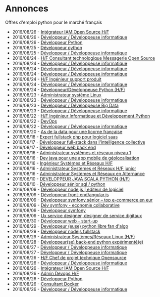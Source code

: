 # Annonces

Offres d'emploi python pour le marché français

* 2016/08/26 - [Intégrateur IAM Open Source H/F](http://www.pyjobs.fr/jobs/details/57/integrateur-iam-open-source-h-f "Intégrateur IAM Open Source H/F")
* 2016/08/26 - [Développeur / Développeuse informatique](http://www.pyjobs.fr/jobs/details/98/developpeur-developpeuse-informatique "Développeur / Développeuse informatique")
* 2016/08/26 - [Développeur Python](http://www.pyjobs.fr/jobs/details/73/developpeur-python "Développeur Python")
* 2016/08/25 - [Développeur python](http://www.pyjobs.fr/jobs/details/7/developpeur-python "Développeur python")
* 2016/08/25 - [Développeur / Développeuse informatique](http://www.pyjobs.fr/jobs/details/91/developpeur-developpeuse-informatique "Développeur / Développeuse informatique")
* 2016/08/24 - [H/F Consultant technologique Messagerie Open Source](http://www.pyjobs.fr/jobs/details/41/h-f-consultant-technologique-messagerie-open-source "H/F Consultant technologique Messagerie Open Source")
* 2016/08/24 - [Développeur / Développeuse informatique](http://www.pyjobs.fr/jobs/details/108/developpeur-developpeuse-informatique "Développeur / Développeuse informatique")
* 2016/08/24 - [Développeur / Développeuse informatique](http://www.pyjobs.fr/jobs/details/104/developpeur-developpeuse-informatique "Développeur / Développeuse informatique")
* 2016/08/24 - [Développeur / Développeuse informatique](http://www.pyjobs.fr/jobs/details/114/developpeur-developpeuse-informatique "Développeur / Développeuse informatique")
* 2016/08/24 - [H/F Ingénieur support produit](http://www.pyjobs.fr/jobs/details/12/h-f-ingenieur-support-produit "H/F Ingénieur support produit")
* 2016/08/24 - [Développeur / Développeuse informatique](http://www.pyjobs.fr/jobs/details/111/developpeur-developpeuse-informatique "Développeur / Développeuse informatique")
* 2016/08/24 - [Développeur/Développeuse Python (H/F)](http://www.pyjobs.fr/jobs/details/58/developpeur-developpeuse-python-h-f "Développeur/Développeuse Python (H/F)")
* 2016/08/23 - [Administrateur système Linux](http://www.pyjobs.fr/jobs/details/37/administrateur-systeme-linux "Administrateur système Linux")
* 2016/08/23 - [Développeur / Développeuse informatique](http://www.pyjobs.fr/jobs/details/131/developpeur-developpeuse-informatique "Développeur / Développeuse informatique")
* 2016/08/23 - [Développeur / Développeuse Big Data](http://www.pyjobs.fr/jobs/details/126/developpeur-developpeuse-big-data "Développeur / Développeuse Big Data")
* 2016/08/23 - [Développeur / Développeuse informatique](http://www.pyjobs.fr/jobs/details/128/developpeur-developpeuse-informatique "Développeur / Développeuse informatique")
* 2016/08/22 - [H/F Ingénieur Informatique et Développement Python](http://www.pyjobs.fr/jobs/details/6/h-f-ingenieur-informatique-et-developpement-python "H/F Ingénieur Informatique et Développement Python")
* 2016/08/22 - [DevOps](http://www.pyjobs.fr/jobs/details/8/devops "DevOps")
* 2016/08/22 - [Développeur / Développeuse informatique](http://www.pyjobs.fr/jobs/details/123/developpeur-developpeuse-informatique "Développeur / Développeuse informatique")
* 2016/08/20 - [As de la data pour une licorne française](http://www.pyjobs.fr/jobs/details/34/as-de-la-data-pour-une-licorne-francaise "As de la data pour une licorne française")
* 2016/08/18 - [Expert fullstack php pour logiciel saas](http://www.pyjobs.fr/jobs/details/31/expert-fullstack-php-pour-logiciel-saas "Expert fullstack php pour logiciel saas")
* 2016/08/17 - [Développeur full-stack dans l'intelligence collective](http://www.pyjobs.fr/jobs/details/15/developpeur-full-stack-dans-lintelligence-collective "Développeur full-stack dans l'intelligence collective")
* 2016/08/17 - [Développeur web back end](http://www.pyjobs.fr/jobs/details/26/developpeur-web-back-end "Développeur web back end")
* 2016/08/16 - [Administrateur systèmes et réseaux niveau 1](http://www.pyjobs.fr/jobs/details/23/administrateur-systemes-et-reseaux-niveau-1 "Administrateur systèmes et réseaux niveau 1")
* 2016/08/16 - [Dev java pour une app mobile de géolocalisation](http://www.pyjobs.fr/jobs/details/50/dev-java-pour-une-app-mobile-de-geolocalisation "Dev java pour une app mobile de géolocalisation")
* 2016/08/16 - [Ingénieur Systèmes et Réseaux H/F](http://www.pyjobs.fr/jobs/details/96/ingenieur-systemes-et-reseaux-h-f "Ingénieur Systèmes et Réseaux H/F")
* 2016/08/16 - [Administrateur Systèmes et Réseaux H/F junior](http://www.pyjobs.fr/jobs/details/92/administrateur-systemes-et-reseaux-h-f-junior "Administrateur Systèmes et Réseaux H/F junior")
* 2016/08/16 - [Administrateur Systèmes et Réseaux en Alternance](http://www.pyjobs.fr/jobs/details/33/administrateur-systemes-et-reseaux-en-alternance "Administrateur Systèmes et Réseaux en Alternance")
* 2016/08/10 - [DEVELOPPEUR JAVA SCALA PYTHON (H/F)](http://www.pyjobs.fr/jobs/details/64/developpeur-java-scala-python-h-f "DEVELOPPEUR JAVA SCALA PYTHON (H/F)")
* 2016/08/10 - [Développeur sénior sql / python](http://www.pyjobs.fr/jobs/details/49/developpeur-senior-sql-python "Développeur sénior sql / python")
* 2016/08/09 - [Développeur node.js | editeur de logiciel](http://www.pyjobs.fr/jobs/details/45/developpeur-node-js-editeur-de-logiciel "Développeur node.js | editeur de logiciel")
* 2016/08/09 - [Développeur front-end/angular.js](http://www.pyjobs.fr/jobs/details/42/developpeur-front-end-angular-js "Développeur front-end/angular.js")
* 2016/08/09 - [Développeur symfony sénior – top e-commerce en eur](http://www.pyjobs.fr/jobs/details/39/developpeur-symfony-senior-top-e-commerce-en-eur "Développeur symfony sénior – top e-commerce en eur")
* 2016/08/09 - [Dév symfony - economie collaborative](http://www.pyjobs.fr/jobs/details/184/dev-symfony-economie-collaborative "Dév symfony - economie collaborative")
* 2016/08/09 - [Développeur symfony](http://www.pyjobs.fr/jobs/details/61/developpeur-symfony "Développeur symfony")
* 2016/08/09 - [Ux service designer, designer de service digitaux](http://www.pyjobs.fr/jobs/details/56/ux-service-designer-designer-de-service-digitaux "Ux service designer, designer de service digitaux")
* 2016/08/30 - [Développeur web - start-up](http://www.pyjobs.fr/jobs/details/2/developpeur-web-start-up "Développeur web - start-up")
* 2016/08/29 - [Developpeur (euse) python libre fan d'algo](http://www.pyjobs.fr/jobs/details/19/developpeur-euse-python-libre-fan-dalgo "Developpeur (euse) python libre fan d'algo")
* 2016/08/29 - [Développeur nodejs fullstack](http://www.pyjobs.fr/jobs/details/14/developpeur-nodejs-fullstack "Développeur nodejs fullstack")
* 2016/08/29 - [Administrateur Systèmes/Réseaux Linux (H/F)](http://www.pyjobs.fr/jobs/details/21/administrateur-systemes-reseaux-linux-h-f "Administrateur Systèmes/Réseaux Linux (H/F)")
* 2016/08/28 - [Développeur(se) back-end python expérimenté(e)](http://www.pyjobs.fr/jobs/details/9/developpeur-se-back-end-python-experimente-e "Développeur(se) back-end python expérimenté(e)")
* 2016/08/27 - [Développeur / Développeuse informatique](http://www.pyjobs.fr/jobs/details/75/developpeur-developpeuse-informatique "Développeur / Développeuse informatique")
* 2016/08/27 - [Développeur / Développeuse informatique](http://www.pyjobs.fr/jobs/details/80/developpeur-developpeuse-informatique "Développeur / Développeuse informatique")
* 2016/08/26 - [H/F Chef de projet technique Opensource](http://www.pyjobs.fr/jobs/details/47/h-f-chef-de-projet-technique-opensource "H/F Chef de projet technique Opensource")
* 2016/08/26 - [Développeur / Développeuse informatique](http://www.pyjobs.fr/jobs/details/95/developpeur-developpeuse-informatique "Développeur / Développeuse informatique")
* 2016/08/26 - [Intégrateur IAM Open Source H/F](http://www.pyjobs.fr/jobs/details/57/integrateur-iam-open-source-h-f "Intégrateur IAM Open Source H/F")
* 2016/08/26 - [Admin Devops H/F](http://www.pyjobs.fr/jobs/details/16/admin-devops-h-f "Admin Devops H/F")
* 2016/08/26 - [Développeur Python](http://www.pyjobs.fr/jobs/details/73/developpeur-python "Développeur Python")
* 2016/08/26 - [Consultant Docker](http://www.pyjobs.fr/jobs/details/44/consultant-docker "Consultant Docker")
* 2016/08/26 - [Développeur / Développeuse informatique](http://www.pyjobs.fr/jobs/details/98/developpeur-developpeuse-informatique "Développeur / Développeuse informatique")

